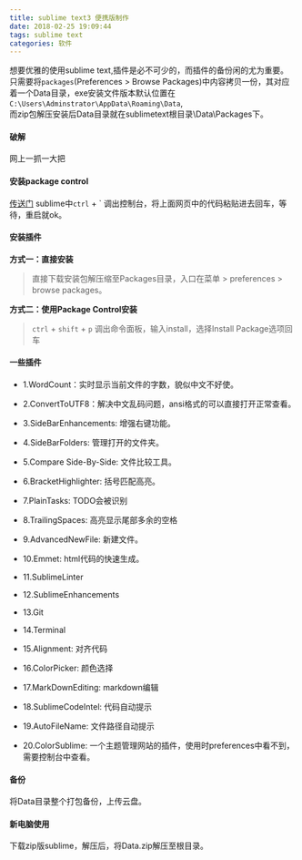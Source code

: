 ```yaml
---
title: sublime text3 便携版制作
date: 2018-02-25 19:09:44
tags: sublime text
categories: 软件
---
```


想要优雅的使用sublime text,插件是必不可少的，而插件的备份闲的尤为重要。只需要将`packages`(Preferences > Browse Packages)中内容拷贝一份，其对应着一个Data目录，exe安装文件版本默认位置在  
`C:\Users\Adminstrator\AppData\Roaming\Data`,   
而zip包解压安装后Data目录就在sublimetext根目录\Data\Packages下。

#### 破解

网上一抓一大把

#### 安装package control

[传送门](https://packagecontrol.io/installation)
sublime中`ctrl` + ` 调出控制台，将上面网页中的代码粘贴进去回车，等待，重启就ok。

#### 安装插件
**方式一：直接安装**
> 直接下载安装包解压缩至Packages目录，入口在菜单 > preferences > browse packages。

**方式二：使用Package Control安装**
> `ctrl` + `shift` + `p` 调出命令面板，输入install，选择Install Package选项回车

#### 一些插件

- 1.WordCount：实时显示当前文件的字数，貌似中文不好使。

- 2.ConvertToUTF8：解决中文乱码问题，ansi格式的可以直接打开正常查看。

- 3.SideBarEnhancements: 增强右键功能。
- 4.SideBarFolders: 管理打开的文件夹。
- 5.Compare Side-By-Side: 文件比较工具。
- 6.BracketHighlighter: 括号匹配高亮。
- 7.PlainTasks: TODO会被识别
- 8.TrailingSpaces: 高亮显示尾部多余的空格
- 9.AdvancedNewFile: 新建文件。
- 10.Emmet: html代码的快速生成。
- 11.SublimeLinter
- 12.SublimeEnhancements
- 13.Git
- 14.Terminal
- 15.Alignment: 对齐代码
- 16.ColorPicker: 颜色选择
- 17.MarkDownEditing: markdown编辑
- 18.SublimeCodeIntel: 代码自动提示
- 19.AutoFileName: 文件路径自动提示
- 20.ColorSublime: 一个主题管理网站的插件，使用时preferences中看不到，需要控制台中查看。

#### 备份
将Data目录整个打包备份，上传云盘。

#### 新电脑使用
下载zip版sublime，解压后，将Data.zip解压至根目录。
